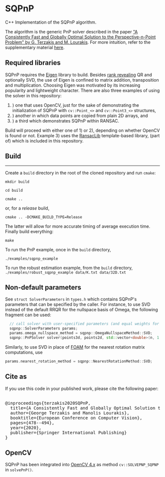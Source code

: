 # SQPnP 
C++ Implementation of the SQPnP algorithm.

The algorithm is the generic PnP solver described in the paper ["A Consistently Fast and Globally Optimal Solution to the Perspective-n-Point Problem" by G. Terzakis and M. Lourakis](http://www.ecva.net/papers/eccv_2020/papers_ECCV/papers/123460460.pdf). For more intuition, refer to the supplementary material [here](https://www.ecva.net/papers/eccv_2020/papers_ECCV/papers/123460460-supp.pdf).

## Required libraries
SQPnP requires the [Eigen](http://eigen.tuxfamily.org/index.php?title=Main_Page) library to build. Besides [rank revealing](https://nhigham.com/2021/05/19/what-is-a-rank-revealing-factorization/) QR and optionally SVD, the use of Eigen is confined to matrix addition, transposition and multiplication.
Choosing Eigen was motivated by its increasing popularity and lightweight character. There are also three examples of using the solver in this repository:
1. ) one that uses OpenCV, just for the sake of demonstrating the initialization of SQPnP with ``cv::Point_<>`` and ``cv::Point3_<>`` structures,
2. ) another in which data points are copied from plain 2D arrays, and
3. ) a third which demonstrates SQPnP within RANSAC.

Build will proceed with either one of 1) or 2), depending on whether OpenCV is found or not.
Example 3) uses the [RansacLib](https://github.com/tsattler/RansacLib) template-based library, (part of) which is included in this repository.

## Build
-----

Create a ``build`` directory in the root of the cloned repository and run ``cmake``:

``mkdir build``

``cd build``

``cmake ..``

or, for a *release* build,

``cmake .. -DCMAKE_BUILD_TYPE=Release``

The latter will allow for more accurate timing of average execution time. Finally build everything:

``make``

To run the PnP example, once in the ``build`` directory,

``./examples/sqpnp_example``

To run the robust estimation example, from the ``build`` directory,
``./examples/robust_sqpnp_example data/K.txt data/32D.txt``

## Non-default parameters
See ``struct SolverParameters`` in ``types.h`` which contains SQPnP's parameters that can be specified by the caller.
For instance, to use SVD instead of the default RRQR for the nullspace basis of Omega, the following fragment can be used:
```c++
  // call solver with user-specified parameters (and equal weights for all points)
  sqpnp::SolverParameters params;
  params.omega_nullspace_method = sqpnp::OmegaNullspaceMethod::SVD;
  sqpnp::PnPSolver solver(points3d, points2d, std::vector<double>(n, 1.0), params);
```
Similarly, to use SVD in place of [FOAM](https://www.researchgate.net/publication/316445722_An_efficient_solution_to_absolute_orientation) for the nearest rotation matrix computations, use
```c++
params.nearest_rotation_method = sqpnp::NearestRotationMethod::SVD;
```

## Cite as
If you use this code in your published work, please cite the following paper:<br><br>
<pre>
@inproceedings{terzakis2020SQPnP,
  title={A Consistently Fast and Globally Optimal Solution to the Perspective-n-Point Problem},
  author={George Terzakis and Manolis Lourakis},
  booktitle={European Conference on Computer Vision},
  pages={478--494},
  year={2020},
  publisher={Springer International Publishing}
}
</pre>

## OpenCV
SQPnP has been integrated into [OpenCV 4.x](https://github.com/opencv/opencv/blob/4.x/modules/calib3d/src/sqpnp.cpp) as method ``cv::SOLVEPNP_SQPNP`` in ``solvePnP()``.

